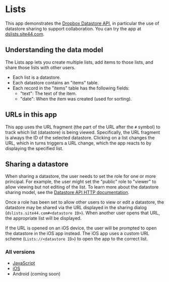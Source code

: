 # Lists

This app demonstrates the [Dropbox Datastore API](https://www.dropbox.com/developers/datastore), in particular the use of datastore sharing to support collaboration. You can try the app at [dslists.site44.com](https://dslists.site44.com).

## Understanding the data model

The Lists app lets you create multiple lists, add items to those lists, and share those lists with other users.

* Each list is a datastore.
* Each datastore contains an "items" table.
* Each record in the "items" table has the following fields:
  * "text": The text of the item.
  * "date": When the item was created (used for sorting).

## URLs in this app

This app uses the URL fragment (the part of the URL after the `#` symbol) to track which list (datastore) is being viewed. Specifically, the URL fragment is always the ID of the selected datastore. Clicking on a list changes the URL, which in turns triggers a URL change, which the app reacts to by displaying the specified list.

## Sharing a datastore

When sharing a datastore, the user needs to set the role for one or more principal. For example, the user might set the "public" role to "viewer" to allow viewing but not editing of the list. To learn more about the datastore sharing model, see the [Datastore API HTTP documentation](https://www.dropbox.com/developers/datastore/docs/http#general).

Once a role has been set to allow other users to view or edit a datastore, the datastore may be shared via the URL displayed in the sharing dialog (`dslists.site44.com#<datastore ID>`). When another user opens that URL, the appropriate list will be displayed.

If the URL is opened on an iOS device, the user will be prompted to open the datastore in the iOS app instead. The iOS app uses a custom URL scheme (`Lists://<datastore ID>`) to open the app to the correct list.

### All versions

* [JavaScript](https://github.com/dropbox/lists-js)
* [iOS](https://github.com/dropbox/lists-ios)
* Android (coming soon)
